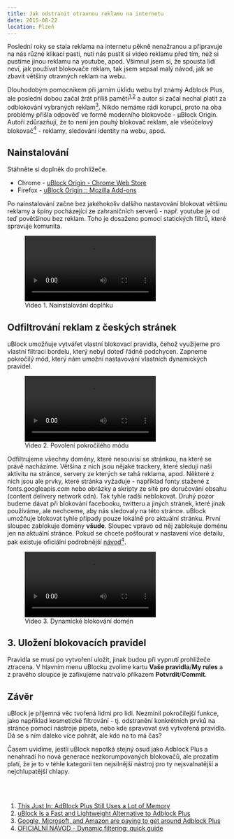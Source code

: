 ```yaml
---
title: Jak odstranit otravnou reklamu na internetu
date: 2015-08-22
location: Plzeň
---
```


Poslední roky se stala reklama na internetu pěkně nenažranou a připravuje na
nás různé klikací pasti, nutí nás pustit si video reklamu před tím, než si
pustíme jinou reklamu na youtube, apod. Všimnul jsem si, že spousta lidí neví,
jak používat blokovače reklam, tak jsem sepsal malý návod, jak se zbavit
většiny otravných reklam na webu.

Dlouhodobým pomocníkem při jarním úklidu webu byl známý Adblock Plus, ale
poslední dobou začal žrát příliš
paměti<sup>[1](http://lifehacker.com/adblock-plus-once-again-found-to-dramatically-increase-1576341872),[2](http://lifehacker.com/ublock-is-a-fast-and-lightweight-alternative-to-adblock-1625246461)</sup>
a autor si začal nechal platit za odblokování vybraných
reklam[<sup>3</sup>](http://www.theverge.com/2015/2/2/7963577/google-ads-get-through-adblock).
Nikdo nemáme rádi korupci, proto na oba problémy přišla odpověď ve formě
moderního blokovoče - µBlock Origin. Autoři zdůrazňují, že to není jen pouhý
blokovač reklam, ale všeúčelový
blokovač[<sup>4</sup>](https://github.com/gorhill/uBlock) - reklamy, sledování identity
na webu, apod.


## Nainstalování
Stáhněte si doplněk do prohlížeče.

* Chrome - [uBlock Origin - Chrome Web Store](https://chrome.google.com/webstore/detail/ublock-origin/cjpalhdlnbpafiamejdnhcphjbkeiagm?hl=cs)
* Firefox - [uBlock Origin :: Mozilla Add-ons](https://addons.mozilla.org/cs/firefox/addon/ublock-origin/)

Po nainstalování začne bez jakéhokoliv dalšího nastavování blokovat většinu
reklamy a špíny pocházející ze zahraničních serverů - např. youtube je od teď
povětšinou bez reklam. Toho je dosaženo pomocí statických filtrů, které
spravuje komunita.

<figure>
    <video autoplay loop>
        <source src="/static/ublock1.mp4" />
    </video>
    <figcaption>Video 1. Nainstalování doplňku</figcaption>
</figure>


## Odfiltrování reklam z českých stránek
uBlock umožňuje vytvářet vlastní blokovací pravidla, čehož využijeme pro
vlastní filtraci bordelu, který nebyl doteď řádně podchycen. Zapneme pokročilý
mód, který nám umožní nastavování vlastních dynamických pravidel. 

<figure>
    <video autoplay loop>
        <source src="/static/ublock2.mp4" />
    </video>
    <figcaption>Video 2. Povolení pokročilého módu</figcaption>
</figure>


Odfiltrujeme všechny domény, které nesouvisí se stránkou, na které se právě
nacházíme. Většina z nich jsou nějaké trackery, které sledují naši aktivitu na
stránce, servery ze kterých se tahá reklama, apod. Některé z nich jsou ale
prvky, které stránka vyžaduje - například fonty stažené z fonts.googleapis.com
nebo obrázky a skripty ze sítě pro doručování obsahu (content delivery network
cdn). Tak tyhle radši neblokovat. Druhý pozor budeme dávat při blokování
facebooku, twitteru a jiných stránek, které jinak používáme, ale nechceme, aby
nás sledovaly na této stránce. uBlock umožňuje blokovat tyhle případy pouze
lokálně pro aktuální stránku. První sloupec zablokuje domény **všude**.
Sloupec vpravo od něj zablokuje doménu jen na aktuální stránce. Pokud se chcete
pošťourat v nastavení více detailu, pak existuje oficiální podrobnější
[návod<sup>4</sup>](https://github.com/gorhill/uBlock/wiki/Dynamic-filtering:-quick-guide).

<figure>
    <video autoplay loop>
        <source src="/static/ublock3.mp4" />
    </video>
    <figcaption>Video 3. Dynamické blokování domén</figcaption>
</figure>


## 3. Uložení blokovacích pravidel
Pravidla se musí po vytvoření uložit, jinak budou při vypnutí prohlížeče
ztracena.  V hlavním menu uBlocku zvolíme kartu **Vaše pravidla**/**My rules**
a z pravého sloupce je zafixujeme natrvalo příkazem **Potvrdit**/**Commit**.

## Závěr
uBlock je příjemná věc tvořená lidmi pro lidi. Nezmínil pokročilejší funkce,
jako například kosmetické filtrování - tj. odstranění konkrétních prvků na
stránce pomocí nástroje pipeta, nebo kde spravovat svá vytvořená pravidla. Dá
se s ním daleko více pohrát, ale kdo na to má čas?

Časem uvidíme, jestli uBlock nepotká stejný osud jako Adblock Plus a nenahradí
ho nová generace nezkorumpovaných blokovačů, ale prozatím platí, že je to v
téhle kategorii ten nejsilnější nástroj pro ty nejsvalnatější a nejchlupatější
chlapy.


<br />
<br />

1. [This Just In: AdBlock Plus Still Uses a Lot of Memory](http://lifehacker.com/adblock-plus-once-again-found-to-dramatically-increase-1576341872)
2. [uBlock Is a Fast and Lightweight Alternative to Adblock Plus](http://lifehacker.com/ublock-is-a-fast-and-lightweight-alternative-to-adblock-1625246461)
3. [Google, Microsoft, and Amazon are paying to get around Adblock Plus](http://www.theverge.com/2015/2/2/7963577/google-ads-get-through-adblock)
4. [OFICIÁLNÍ NÁVOD - Dynamic filtering: quick guide](https://github.com/gorhill/uBlock/wiki/Dynamic-filtering:-quick-guide)

